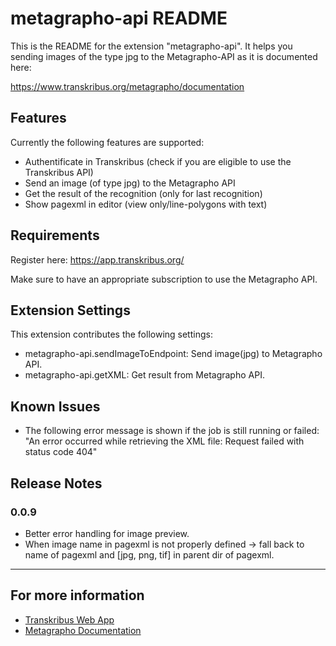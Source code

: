 # metagrapho-api README

This is the README for the extension "metagrapho-api".
It helps you sending images of the type jpg to the Metagrapho-API as it is documented here:

https://www.transkribus.org/metagrapho/documentation

## Features

Currently the following features are supported:

* Authentificate in Transkribus (check if you are eligible to use the Transkribus API)
* Send an image (of type jpg) to the Metagrapho API
* Get the result of the recognition (only for last recognition)
* Show pagexml in editor (view only/line-polygons with text)


## Requirements

Register here: https://app.transkribus.org/

Make sure to have an appropriate subscription to use the Metagrapho API.

## Extension Settings

This extension contributes the following settings:

* metagrapho-api.sendImageToEndpoint: Send image(jpg) to Metagrapho API.
* metagrapho-api.getXML: Get result from Metagrapho API.

## Known Issues

* The following error message is shown if the job is still running or failed:
  "An error occurred while retrieving the XML file: Request failed with status code 404"

## Release Notes

### 0.0.9

* Better error handling for image preview.
* When image name in pagexml is not properly defined -> fall back to name of pagexml and [jpg, png, tif] in parent dir of pagexml.

---

## For more information

* [Transkribus Web App](https://app.transkribus.org/)
* [Metagrapho Documentation](https://www.transkribus.org/metagrapho/documentation)
